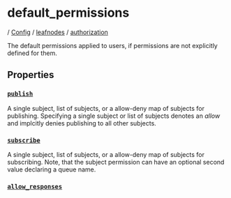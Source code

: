 # default_permissions

/ [Config](../../../README.md) / [leafnodes](../../README.md) / [authorization](../README.md) 

The default permissions applied to users, if permissions are
not explicitly defined for them.

## Properties

### [`publish`](publish/README.md)

A single subject, list of subjects, or a allow-deny map of
subjects for publishing. Specifying a single subject or list
of subjects denotes an *allow* and implcitly denies publishing
to all other subjects.

### [`subscribe`](subscribe/README.md)

A single subject, list of subjects, or a allow-deny map of
subjects for subscribing. Note, that the subject permission can
have an optional second value declaring a queue name.

### [`allow_responses`](allow_responses/README.md)



